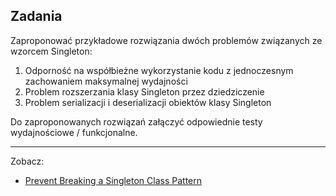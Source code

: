 ## Zadania

Zaproponować przykładowe rozwiązania dwóch problemów związanych ze wzorcem Singleton:

1. Odporność na współbieżne wykorzystanie kodu z jednoczesnym zachowaniem maksymalnej wydajności
2. Problem rozszerzania klasy Singleton przez dziedziczenie
3. Problem serializacji i deserializacji obiektów klasy Singleton

Do zaproponowanych rozwiązań załączyć odpowiednie testy wydajnościowe / funkcjonalne.

---
Zobacz:
- [Prevent Breaking a Singleton Class Pattern](https://dzone.com/articles/prevent-breaking-a-singleton-class-pattern)